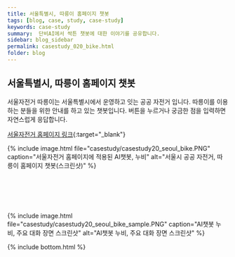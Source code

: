 ```yaml
---
title: 서울특별시, 따릉이 홈페이지 챗봇 
tags: [blog, case, study, case-study]
keywords: case-study
summary:  단비AI에서 싹튼 챗봇에 대한 이야기를 공유합니다.
sidebar: blog_sidebar
permalink: casestudy_020_bike.html
folder: blog
---
```



## 서울특별시, 따릉이 홈페이지 챗봇 
서울자전거 따릉이는 서울특별시에서 운영하고 잇는 공공 자전거 입니다. 따릉이를 이용하는 분들을 위한 안내를 하고 있는 챗봇입니다.
버튼을 누르거나 궁금한 점을 입력하면 자연스럽게 응답합니다.

[서울자전거 홈페이지 링크](https://bikeseoul.com/){:target="_blank"}

{% include image.html file="casestudy/casestudy20_seoul_bike.PNG" caption="서울자전거 홈페이지에 적용된 AI챗봇, 누비" alt="서울시 공공 자전거, 따릉이 홈페이지 챗봇(스크린샷)" %}

<br><br><br><br>

{% include image.html file="casestudy/casestudy20_seoul_bike_sample.PNG" caption="AI챗봇 누비, 주요 대화 장면 스크린샷" alt="AI챗봇 누비, 주요 대화 장면 스크린샷" %}


{% include bottom.html %}